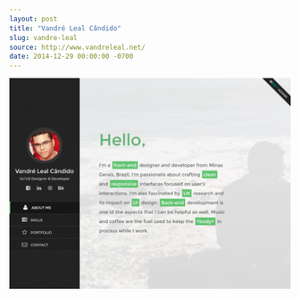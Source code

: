 ```yaml
---
layout: post
title: "Vandré Leal Cândido"
slug: vandre-leal
source: http://www.vandreleal.net/
date: 2014-12-29 00:00:00 -0700
---
```


<img src="/screenshots/vandre-leal.jpg">
